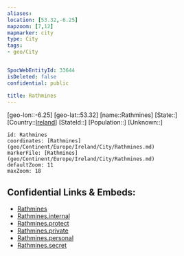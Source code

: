 ```yaml
---
aliases: 
location: [53.32,-6.25]
mapzoom: [7,12] 
mapmarker: city 
type: City
tags:
- geo/City


SpocWebEntityId: 33644
isDeleted: false
confidential: public

title: Rathmines
---
```

[geo-lon::-6.25]
[geo-lat::53.32]
[name::Rathmines]
[State::]
[Country::[Ireland](geo/Continent/Europe/Ireland.md)]
[StateId::]
[Population::]
[Unknown::]


```leaflet
id: Rathmines
coordinates: [Rathmines](geo/Continent/Europe/Ireland/City/Rathmines.md)
markerFile: [Rathmines](geo/Continent/Europe/Ireland/City/Rathmines.md)
defaultZoom: 11 
maxZoom: 18
```


## Confidential Links & Embeds: 
- [Rathmines](../../../../../../_public/geo/Continent/Europe/Ireland/City/Rathmines.md) 
- [Rathmines.internal](../../../../../../_internal/geo/Continent/Europe/Ireland/City/Rathmines.internal.md) 
- [Rathmines.protect](../../../../../../_protect/geo/Continent/Europe/Ireland/City/Rathmines.protect.md) 
- [Rathmines.private](../../../../../../_private/geo/Continent/Europe/Ireland/City/Rathmines.private.md) 
- [Rathmines.personal](../../../../../../_personal/geo/Continent/Europe/Ireland/City/Rathmines.personal.md) 
- [Rathmines.secret](../../../../../../_secret/geo/Continent/Europe/Ireland/City/Rathmines.secret.md) 
